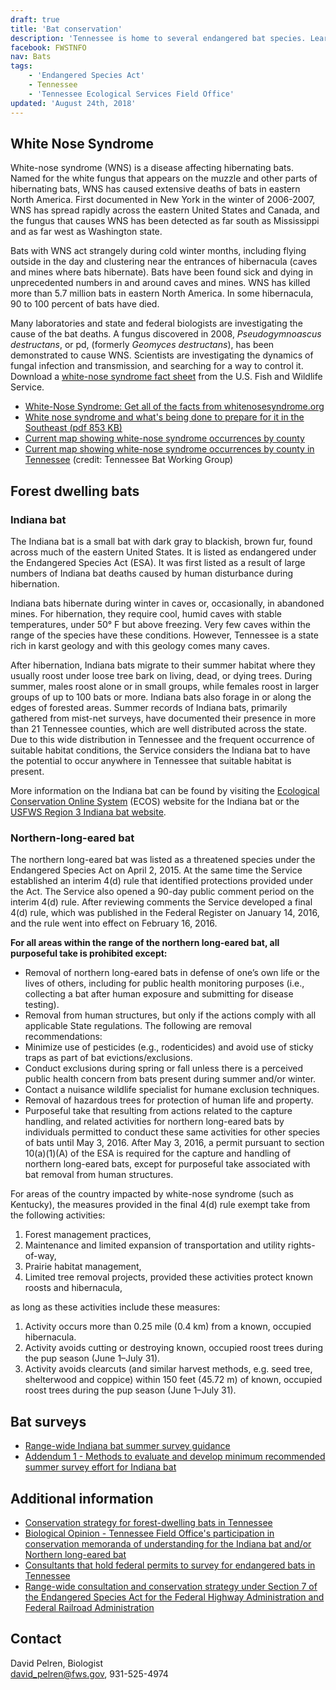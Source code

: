 ```yaml
---
draft: true
title: 'Bat conservation'
description: 'Tennessee is home to several endangered bat species. Learn more about the Indiana bat, northern long-eared bat and white-nose syndrome.'
facebook: FWSTNFO
nav: Bats
tags:
    - 'Endangered Species Act'
    - Tennessee
    - 'Tennessee Ecological Services Field Office'
updated: 'August 24th, 2018'
---
```


## White Nose Syndrome

White-nose syndrome (WNS) is a disease affecting hibernating bats. Named for the white fungus that appears on the muzzle and other parts of hibernating bats, WNS has caused extensive deaths of bats in eastern North America. First documented in New York in the winter of 2006-2007, WNS has spread rapidly across the eastern United States and Canada, and the fungus that causes WNS has been detected as far south as Mississippi and as far west as Washington state.

Bats with WNS act strangely during cold winter months, including flying outside in the day and clustering near the entrances of hibernacula (caves and mines where bats hibernate). Bats have been found sick and dying in unprecedented numbers in and around caves and mines. WNS has killed more than 5.7 million bats in eastern North America. In some hibernacula, 90 to 100 percent of bats have died.

Many laboratories and state and federal biologists are investigating the cause of the bat deaths. A fungus discovered in 2008, *Pseudogymnoascus destructans*, or pd, (formerly *Geomyces destructans*), has been demonstrated to cause WNS. Scientists are investigating the dynamics of fungal infection and transmission, and searching for a way to control it.
Download a [white-nose syndrome fact sheet](https://www.whitenosesyndrome.org/resource/white-nose-syndrome-fact-sheet-april-2018) from the U.S. Fish and Wildlife Service.

- [White-Nose Syndrome: Get all of the facts from whitenosesyndrome.org](http://whitenosesyndrome.org/)
- [White nose syndrome and what's being done to prepare for it in the Southeast (pdf 853 KB) ](https://www.fws.gov/frankfort/pdf/WNS.pdf)
- [Current map showing white-nose syndrome occurrences by county](http://whitenosesyndrome.org/resources/map)
- [Current map showing white-nose syndrome occurrences by county in Tennessee](/pdf/map/tennessee-white-nose-syndrome-2018.pdf) (credit: Tennessee Bat Working Group)

## Forest dwelling bats

### Indiana bat

The Indiana bat is a small bat with dark gray to blackish, brown fur, found across much of the eastern United States.  It is listed as endangered under the Endangered Species Act (ESA).  It was first listed as a result of large numbers of Indiana bat deaths caused by human disturbance during hibernation.

Indiana bats hibernate during winter in caves or, occasionally, in abandoned mines. For hibernation, they require cool, humid caves with stable temperatures, under 50° F but above freezing. Very few caves within the range of the species have these conditions.  However, Tennessee is a state rich in karst geology and with this geology comes many caves.

After hibernation, Indiana bats migrate to their summer habitat where they usually roost under loose tree bark on living, dead, or dying trees. During summer, males roost alone or in small groups, while females roost in larger groups of up to 100 bats or more. Indiana bats also forage in or along the edges of forested areas.  Summer records of Indiana bats, primarily gathered from mist-net surveys, have documented their presence in more than 21 Tennessee counties, which are well distributed across the state.  Due to this wide distribution in Tennessee and the frequent occurrence of suitable habitat conditions, the Service considers the Indiana bat to have the potential to occur anywhere in Tennessee that suitable habitat is present.

More information on the Indiana bat can be found by visiting the [Ecological Conservation Online System](http://ecos.fws.gov/speciesProfile/profile/speciesProfile.action?spcode=A000) (ECOS) website for the Indiana bat or the [USFWS Region 3 Indiana bat website](https://www.fws.gov/midwest/endangered/mammals/inba/).

### Northern-long-eared bat

The northern long-eared bat was listed as a threatened species under the Endangered Species Act on April 2, 2015. At the same time the Service established an interim 4(d) rule that identified protections provided under the Act. The Service also opened a 90-day public comment period on the interim 4(d) rule. After reviewing comments the Service developed a final 4(d) rule, which was published in the Federal Register on January 14, 2016, and the rule went into effect on February 16, 2016.

**For all areas within the range of the northern long-eared bat, all purposeful take is prohibited except:**

- Removal of northern long-eared bats in defense of one’s own life or the lives of others, including for public health monitoring purposes (i.e., collecting a bat after human exposure and submitting for disease testing).
- Removal from human structures, but only if the actions comply with all applicable State regulations. The following are removal recommendations:
- Minimize use of pesticides (e.g., rodenticides) and avoid use of sticky traps as part of bat evictions/exclusions.
- Conduct exclusions during spring or fall unless there is a perceived public health concern from bats present during summer and/or winter.
- Contact a nuisance wildlife specialist for humane exclusion techniques.
- Removal of hazardous trees for protection of human life and property.
- Purposeful take that resulting from actions related to the capture handling, and related activities for northern long-eared bats by individuals permitted to conduct these same activities for other species of bats until May 3, 2016. After May 3, 2016, a permit pursuant to section 10(a)(1)(A) of the ESA is required for the capture and handling of northern long-eared bats, except for purposeful take associated with bat removal from human structures.

For areas of the country impacted by white-nose syndrome (such as Kentucky), the measures provided in the final 4(d) rule exempt take from the following activities:

1. Forest management practices,
2. Maintenance and limited expansion of transportation and utility rights-of-way,
3. Prairie habitat management,
4. Limited tree removal projects, provided these activities protect known roosts and hibernacula,

as long as these activities include these measures:

1. Activity occurs more than 0.25 mile (0.4 km) from a known, occupied hibernacula.
2. Activity avoids cutting or destroying known, occupied roost trees during the pup season (June 1–July 31).
3. Activity avoids clearcuts (and similar harvest methods, e.g. seed tree, shelterwood and coppice) within 150 feet (45.72 m) of known, occupied roost trees during the pup season (June 1–July 31).

## Bat surveys

- [Range-wide Indiana bat summer survey guidance](/pdf/guidelines/range-wide-indiana-bat-survey-guidelines-2018.pdf)
- [Addendum 1 - Methods to evaluate and develop minimum recommended summer survey effort for Indiana bat](/pdf/guidelines/methods-to-evaluate-and-develop-minimum-recommended-summer-survey-effort-for-indiana-bats.pdf)

## Additional information

- [Conservation strategy for forest-dwelling bats in Tennessee](/pdf/strategy/conservation-strategy-for-forest-dwelling-bats-in-tennessee.pdf)
- [Biological Opinion - Tennessee Field Office's participation in conservation memoranda of understanding for the Indiana bat and/or Northern long-eared bat](/pdf/biological-opinion/tennessee-field-offices-participation-in-conservation-memoranda-of-understanding-for-the-indiana-bat-and-or-northern-long-eared-bat.pdf)
- [Consultants that hold federal permits to survey for endangered bats in Tennessee](/pdf/memo/tennessee-bat-consultatnts.pdf)
- [Range-wide consultation and conservation strategy under Section 7 of the Endangered Species Act for the Federal Highway Administration and Federal Railroad Administration](https://www.fws.gov/midwest/endangered/section7/fhwa/)

## Contact

David Pelren, Biologist  
[david_pelren@fws.gov](mailto:david_pelren@fws.gov), 931-525-4974

